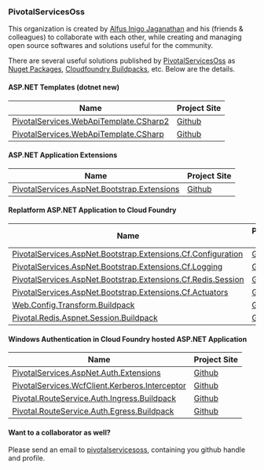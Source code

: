 ### PivotalServicesOss

This organization is created by [Alfus Inigo Jaganathan](https://github.com/alfusinigoj) and his (friends & colleagues) to collaborate with each other, while creating and managing open source softwares and solutions useful for the community.

There are several useful solutions published by [PivotalServicesOss](https://github.com/PivotalServicesOss) as [Nuget Packages](https://www.nuget.org/profiles/PivotalServicesOss), [Cloudfoundry Buildpacks](https://docs.cloudfoundry.org/buildpacks/), etc. Below are the details.

#### ASP.NET Templates (dotnet new)

| Name | Project Site |
| - | - |
| [PivotalServices.WebApiTemplate.CSharp2](http://www.nuget.org/packages/PivotalServices.WebApiTemplate.CSharp2) | [Github](https://github.com/alfusinigoj/webapi-template-csharp2) |
| [PivotalServices.WebApiTemplate.CSharp](http://www.nuget.org/packages/PivotalServices.WebApiTemplate.CSharp) | [Github](https://github.com/CedricYao/pivotal-webapi-template-csharp) |

#### ASP.NET Application Extensions

| Name | Project Site |
| - | - |
| [PivotalServices.AspNet.Bootstrap.Extensions](http://www.nuget.org/packages/PivotalServices.AspNet.Bootstrap.Extensions) | [Github](https://alfusinigoj.github.io/pivotal_aspnet_bootstrap_extensions/) |

#### Replatform ASP.NET Application to Cloud Foundry

| Name | Project Site |
| - | - |
| [PivotalServices.AspNet.Bootstrap.Extensions.Cf.Configuration](http://www.nuget.org/packages/PivotalServices.AspNet.Bootstrap.Extensions.Cf.Configuration) | [Github](https://github.com/PivotalServicesOss/aspnet_bootstrap_cloudfoundry_extensions/#externalizing-configuration) |
| [PivotalServices.AspNet.Bootstrap.Extensions.Cf.Logging](http://www.nuget.org/packages/PivotalServices.AspNet.Bootstrap.Extensions.Cf.Logging) | [Github](https://github.com/PivotalServicesOss/aspnet_bootstrap_cloudfoundry_extensions/#enable-cloud-native-logging) |
| [PivotalServices.AspNet.Bootstrap.Extensions.Cf.Redis.Session](http://www.nuget.org/packages/PivotalServices.AspNet.Bootstrap.Extensions.Cf.Redis.Session) | [Github](https://github.com/PivotalServicesOss/aspnet_bootstrap_cloudfoundry_extensions/#persist-session-to-redis) |
| [PivotalServices.AspNet.Bootstrap.Extensions.Cf.Actuators](http://www.nuget.org/packages/PivotalServices.AspNet.Bootstrap.Extensions.Cf.Actuators) | [Github](https://github.com/PivotalServicesOss/aspnet_bootstrap_cloudfoundry_extensions/#enabling-cloud-foundry-actuators-and-metrics-forwarders) |
| [Web.Config.Transform.Buildpack](https://github.com/cloudfoundry-community/web-config-transform-buildpack/releases) | [Github](https://github.com/cloudfoundry-community/web-config-transform-buildpack) |
| [Pivotal.Redis.Aspnet.Session.Buildpack](https://github.com/cloudfoundry-community/redis-session-aspnet-buildpack/releases) | [Github](https://github.com/cloudfoundry-community/redis-session-aspnet-buildpack) | 

#### Windows Authentication in Cloud Foundry hosted ASP.NET Application

| Name | Project Site |
| - | - |
| [PivotalServices.AspNet.Auth.Extensions](https://www.nuget.org/packages/PivotalServices.AspNet.Auth.Extensions) | [Github](https://github.com/PivotalServicesOss/aspnet_auth_extensions) |
| [PivotalServices.WcfClient.Kerberos.Interceptor](https://www.nuget.org/packages/PivotalServices.WcfClient.Kerberos.Interceptor) | [Github](https://github.com/cloudfoundry-community/kerberos-auth-egress-buildpack) |
| [Pivotal.RouteService.Auth.Ingress.Buildpack](https://github.com/cloudfoundry-community/kerberos-auth-buildpack/releases) | [Github](https://github.com/cloudfoundry-community/kerberos-auth-buildpack) |
| [Pivotal.RouteService.Auth.Egress.Buildpack](https://github.com/cloudfoundry-community/kerberos-auth-egress-buildpack/releases) | [Github](https://github.com/cloudfoundry-community/kerberos-auth-egress-buildpack) |

#### Want to a collaborator as well?

Please send an email to [pivotalservicesoss](mailto:pivotalservicesoss@gmail.com), containing you github handle and profile.
